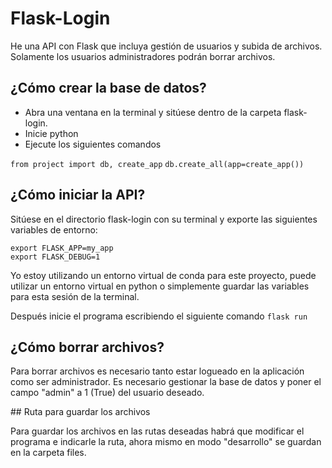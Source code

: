 # Flask-Login

He una API con Flask que incluya gestión de usuarios y subida de archivos. Solamente los usuarios administradores podrán borrar archivos.


## ¿Cómo crear la base de datos?

- Abra una ventana en la terminal y sitúese dentro de la carpeta flask-login.
- Inicie python
- Ejecute los siguientes comandos

`from project import db, create_app`
`db.create_all(app=create_app())`


## ¿Cómo iniciar la API?

Sitúese en el directorio flask-login con su terminal y exporte las siguientes variables de entorno:

```
export FLASK_APP=my_app
export FLASK_DEBUG=1
```

Yo estoy utilizando un entorno virtual de conda para este proyecto, puede utilizar un entorno virtual en python o simplemente guardar las variables para esta sesión de la terminal.

Después inicie el programa escribiendo el siguiente comando `flask run`

## ¿Cómo borrar archivos?

Para borrar archivos es necesario tanto estar logueado en la aplicación como ser administrador.
Es necesario gestionar la base de datos y poner el campo "admin" a 1 (True) del usuario deseado.

## Ruta para guardar los archivos

Para guardar los archivos en las rutas deseadas habrá que modificar el programa e indicarle la ruta, ahora mismo en modo "desarrollo" se guardan en la carpeta files.



